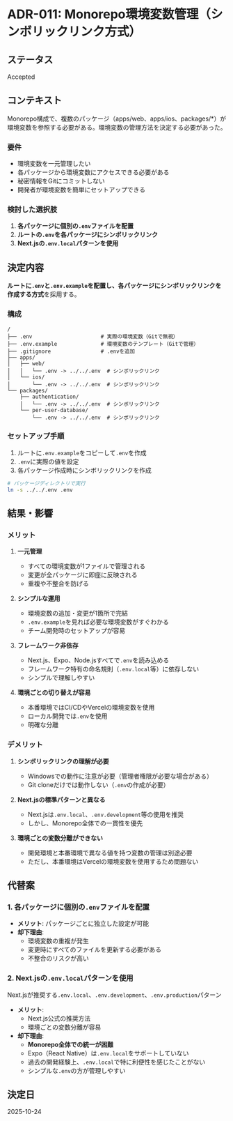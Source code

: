 # ADR-011: Monorepo環境変数管理（シンボリックリンク方式）

## ステータス

Accepted

## コンテキスト

Monorepo構成で、複数のパッケージ（apps/web、apps/ios、packages/*）が環境変数を参照する必要がある。環境変数の管理方法を決定する必要があった。

### 要件

- 環境変数を一元管理したい
- 各パッケージから環境変数にアクセスできる必要がある
- 秘密情報をGitにコミットしない
- 開発者が環境変数を簡単にセットアップできる

### 検討した選択肢

1. **各パッケージに個別の`.env`ファイルを配置**
2. **ルートの`.env`を各パッケージにシンボリックリンク**
3. **Next.jsの`.env.local`パターンを使用**

## 決定内容

**ルートに`.env`と`.env.example`を配置し、各パッケージにシンボリックリンクを作成する方式**を採用する。

### 構成

```plaintext
/
├── .env                      # 実際の環境変数（Gitで無視）
├── .env.example              # 環境変数のテンプレート（Gitで管理）
├── .gitignore                # .envを追加
├── apps/
│   ├── web/
│   │   └── .env -> ../../.env  # シンボリックリンク
│   └── ios/
│       └── .env -> ../../.env  # シンボリックリンク
└── packages/
    ├── authentication/
    │   └── .env -> ../../.env  # シンボリックリンク
    └── per-user-database/
        └── .env -> ../../.env  # シンボリックリンク
```

### セットアップ手順

1. ルートに`.env.example`をコピーして`.env`を作成
2. `.env`に実際の値を設定
3. 各パッケージ作成時にシンボリックリンクを作成

```bash
# パッケージディレクトリで実行
ln -s ../../.env .env
```

## 結果・影響

### メリット

1. **一元管理**
   - すべての環境変数が1ファイルで管理される
   - 変更が全パッケージに即座に反映される
   - 重複や不整合を防げる

2. **シンプルな運用**
   - 環境変数の追加・変更が1箇所で完結
   - `.env.example`を見れば必要な環境変数がすぐわかる
   - チーム開発時のセットアップが容易

3. **フレームワーク非依存**
   - Next.js、Expo、Node.jsすべてで`.env`を読み込める
   - フレームワーク特有の命名規則（`.env.local`等）に依存しない
   - シンプルで理解しやすい

4. **環境ごとの切り替えが容易**
   - 本番環境ではCI/CDやVercelの環境変数を使用
   - ローカル開発では`.env`を使用
   - 明確な分離

### デメリット

1. **シンボリックリンクの理解が必要**
   - Windowsでの動作に注意が必要（管理者権限が必要な場合がある）
   - Git cloneだけでは動作しない（`.env`の作成が必要）

2. **Next.jsの標準パターンと異なる**
   - Next.jsは`.env.local`、`.env.development`等の使用を推奨
   - しかし、Monorepo全体での一貫性を優先

3. **環境ごとの変数分離ができない**
   - 開発環境と本番環境で異なる値を持つ変数の管理は別途必要
   - ただし、本番環境はVercelの環境変数を使用するため問題ない

## 代替案

### 1. 各パッケージに個別の`.env`ファイルを配置

- **メリット**: パッケージごとに独立した設定が可能
- **却下理由**:
  - 環境変数の重複が発生
  - 変更時にすべてのファイルを更新する必要がある
  - 不整合のリスクが高い

### 2. Next.jsの`.env.local`パターンを使用

Next.jsが推奨する`.env.local`、`.env.development`、`.env.production`パターン

- **メリット**:
  - Next.js公式の推奨方法
  - 環境ごとの変数分離が容易
- **却下理由**:
  - **Monorepo全体での統一が困難**
  - Expo（React Native）は`.env.local`をサポートしていない
  - 過去の開発経験上、`.env.local`で特に利便性を感じたことがない
  - シンプルな`.env`の方が管理しやすい

## 決定日

2025-10-24
